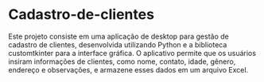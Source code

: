 # Cadastro-de-clientes
Este projeto consiste em uma aplicação de desktop para gestão de cadastro de clientes, desenvolvida utilizando Python e a biblioteca customtkinter para a interface gráfica. O aplicativo permite que os usuários insiram informações de clientes, como nome, contato, idade, gênero, endereço e observações, e armazene esses dados em um arquivo Excel.
